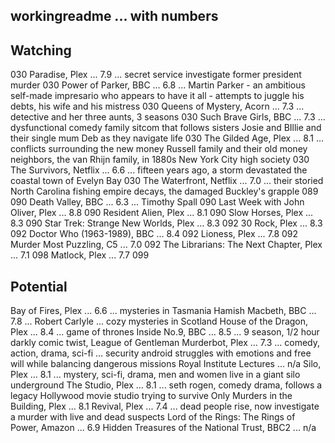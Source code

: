
## workingreadme ... with numbers

## Watching

030 Paradise, Plex ... 7.9 ... secret service investigate former president murder
030 Power of Parker, BBC ... 6.8 ... Martin Parker - an ambitious self-made impresario who appears to have it all - attempts to juggle his debts, his wife and his mistress
030 Queens of Mystery, Acorn ... 7.3 ... detective and her three aunts, 3 seasons
030 Such Brave Girls, BBC ... 7.3 ... dysfunctional comedy family sitcom that follows sisters Josie and BIllie and their single mum Deb as they navigate life
030 The Gilded Age, Plex ... 8.1 ... conflicts surrounding the new money Russell family and their old money neighbors, the van Rhijn family, in 1880s New York City high society
030 The Survivors, Netflix ... 6.6 ... fifteen years ago, a storm devastated the coastal town of Evelyn Bay
030 The Waterfront, Netflix ... 7.0 ... their storied North Carolina fishing empire decays, the damaged Buckley's grapple
089
090 Death Valley, BBC ... 6.3 ... Timothy Spall
090 Last Week with John Oliver, Plex ... 8.8
090 Resident Alien, Plex ... 8.1
090 Slow Horses, Plex ... 8.3
090 Star Trek: Strange New Worlds, Plex ... 8.3
092 30 Rock, Plex ... 8.3
092 Doctor Who (1963-1989), BBC ... 8.4
092 Lioness, Plex ... 7.8
092 Murder Most Puzzling, C5 ... 7.0
092 The Librarians: The Next Chapter, Plex ... 7.1
098 Matlock, Plex ... 7.7
099

## Potential

Bay of Fires, Plex ... 6.6 ... mysteries in Tasmania
Hamish Macbeth, BBC ... 7.8 ... Robert Carlyle ... cozy mysteries in Scotland
House of the Dragon, Plex ... 8.4 ... game of thrones
Inside No.9, BBC ... 8.5 ... 9 season, 1/2 hour darkly comic twist, League of Gentleman
Murderbot, Plex ... 7.3 ... comedy, action, drama, sci-fi ... security android struggles with emotions and free will while balancing dangerous missions
Royal Institute Lectures ... n/a
Silo, Plex ... 8.1 ... mystery, sci-fi, drama, men and women live in a giant silo underground
The Studio, Plex ... 8.1 ... seth rogen, comedy drama, follows a legacy Hollywood movie studio trying to survive
Only Murders in the Building, Plex ... 8.1
Revival, Plex ... 7.4 ... dead people rise, now investigate a murder with live and dead suspects
Lord of the Rings: The Rings of Power, Amazon ... 6.9
Hidden Treasures of the National Trust, BBC2 ... n/a

